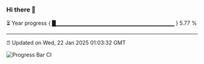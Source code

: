 ### Hi there 👋

⏳ Year progress { █▁▁▁▁▁▁▁▁▁▁▁▁▁▁▁▁▁▁▁▁▁▁▁▁▁▁▁▁▁ } 5.77 %

---

⏰ Updated on Wed, 22 Jan 2025 01:03:32 GMT

![Progress Bar CI](https://github.com/liununu/liununu/workflows/Progress%20Bar%20CI/badge.svg)
